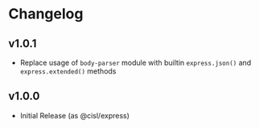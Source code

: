# Changelog

## v1.0.1
* Replace usage of `body-parser` module with builtin `express.json()` and `express.extended()` methods

## v1.0.0
* Initial Release (as @cisl/express)
